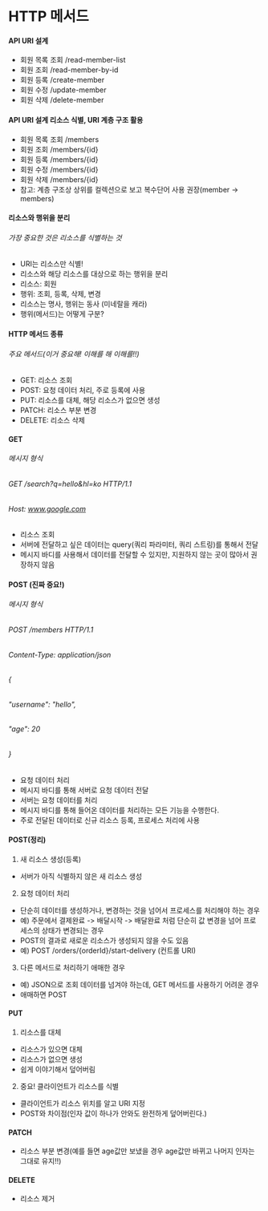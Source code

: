 # HTTP 메서드
#### API URI 설계
- 회원 목록 조회 /read-member-list
- 회원 조회 /read-member-by-id
- 회원 등록 /create-member
- 회원 수정 /update-member
- 회원 삭제 /delete-member

#### API URI 설계 리소스 식별, URI 계층 구조 활용
- 회원 목록 조회 /members
- 회원 조회 /members/{id}
- 회원 등록 /members/{id}
- 회원 수정 /members/{id}
- 회원 삭제 /members/{id}
- 참고: 계층 구조상 상위를 컬렉션으로 보고 복수단어 사용 권장(member -> members)

#### 리소스와 행위을 분리
###### 가장 중요한 것은 리소스를 식별하는 것
- URI는 리소스만 식별! 
- 리소스와 해당 리소스를 대상으로 하는 행위을 분리
- 리소스: 회원
- 행위: 조회, 등록, 삭제, 변경
- 리소스는 명사, 행위는 동사 (미네랄을 캐라)
- 행위(메서드)는 어떻게 구분?

#### HTTP 메서드 종류
###### 주요 메서드(이거 중요해! 이해를 해 이해를!!)
- GET: 리소스 조회
- POST: 요청 데이터 처리, 주로 등록에 사용
- PUT: 리소스를 대체, 해당 리소스가 없으면 생성
- PATCH: 리소스 부분 변경
- DELETE: 리소스 삭제

#### GET
###### 메시지 형식
###### GET /search?q=hello&hl=ko HTTP/1.1
###### Host: www.google.com

- 리소스 조회
- 서버에 전달하고 싶은 데이터는 query(쿼리 파라미터, 쿼리 스트링)를 통해서 전달
- 메시지 바디를 사용해서 데이터를 전달할 수 있지만, 지원하지 않는 곳이 많아서 권장하지
않음

#### POST (진짜 중요!)
###### 메시지 형식
###### POST /members HTTP/1.1
###### Content-Type: application/json
###### {
###### "username": "hello",
###### "age": 20
###### }
- 요청 데이터 처리
- 메시지 바디를 통해 서버로 요청 데이터 전달
- 서버는 요청 데이터를 처리
- 메시지 바디를 통해 들어온 데이터를 처리하는 모든 기능을 수행한다.
- 주로 전달된 데이터로 신규 리소스 등록, 프로세스 처리에 사용

#### POST(정리)
1. 새 리소스 생성(등록) 
- 서버가 아직 식별하지 않은 새 리소스 생성
2. 요청 데이터 처리
- 단순히 데이터를 생성하거나, 변경하는 것을 넘어서 프로세스를 처리해야 하는 경우
- 예) 주문에서 결제완료 -> 배달시작 -> 배달완료 처럼 단순히 값 변경을 넘어 프로세스의 상태가 변경되는 경우
- POST의 결과로 새로운 리소스가 생성되지 않을 수도 있음
- 예) POST /orders/{orderId}/start-delivery (컨트롤 URI)
3. 다른 메서드로 처리하기 애매한 경우
- 예) JSON으로 조회 데이터를 넘겨야 하는데, GET 메서드를 사용하기 어려운 경우
- 애매하면 POST


#### PUT
1. 리소스를 대체
- 리소스가 있으면 대체
- 리소스가 없으면 생성
- 쉽게 이야기해서 덮어버림
2. 중요! 클라이언트가 리소스를 식별
- 클라이언트가 리소스 위치를 알고 URI 지정
- POST와 차이점(인자 값이 하나가 안와도 완전하게 덮어버린다.)

#### PATCH
- 리소스 부분 변경(예를 들면 age값만 보냈을 경우 age값만 바뀌고 나머지 인자는 그대로 유지!!)

#### DELETE
- 리소스 제거
